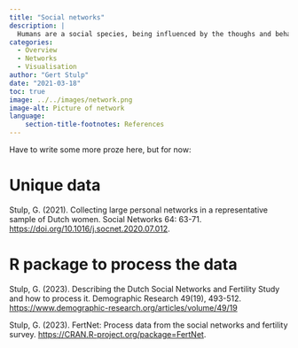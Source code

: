 ```yaml
---
title: "Social networks"
description: |
  Humans are a social species, being influenced by the thoughs and behaviours of people in their networks. Characterising these networks, and getting data on them, is difficult.
categories:
  - Overview
  - Networks
  - Visualisation
author: "Gert Stulp"
date: "2021-03-18"
toc: true
image: ../../images/network.png
image-alt: Picture of network
language: 
    section-title-footnotes: References
---
```


Have to write some more proze here, but for now:

# Unique data

Stulp, G. (2021). Collecting large personal networks in a representative sample of Dutch women. Social Networks 64: 63-71. https://doi.org/10.1016/j.socnet.2020.07.012.

# R package to process the data

Stulp, G. (2023). Describing the Dutch Social Networks and Fertility Study and how to process it. Demographic Research 49(19), 493-512. https://www.demographic-research.org/articles/volume/49/19 

Stulp, G. (2023). FertNet: Process data from the social networks and fertility survey. https://CRAN.R-project.org/package=FertNet.

